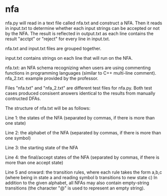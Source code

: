 # nfa

nfa.py will read in a text file called nfa.txt and construct a NFA. Then it reads in input.txt to determine whether each input strings can be accepted or not by the NFA. The result is reflected in output.txt as each line contains the result "acctpt" or "reject" for every line in input.txt.

nfa.txt and input.txt files are grouped together.

input.txt contains strings on each line that will run on the NFA.


nfa.txt: an NFA schema recognizing when users are using commenting functions in programming languages (similar to C++ multi-line comment). 
nfa_2.txt: example provided by the professor.

Files "nfa.txt" and "nfa_2.txt" are different test files for nfa.py. Both test cases produced consisent answers identical to the results from manually contructed DFAs.

The structure of nfa.txt will be as follows:

 Line 1: the states of the NFA (separated by commas, if there is more than one state)
 
 Line 2: the alphabet of the NFA (separated by commas, if there is more than one symbol)
 
 Line 3: the starting state of the NFA
 
 Line 4: the final/accept states of the NFA (separated by commas, if there is more than one accept state)
 
 Line 5 and onward: the transition rules, where each rule takes the form a,b,c (where being in state a and reading symbol b transitions to new state c)
In addition to the given alphabet, all NFAs may also contain empty-string transitions (the character "@" is used to represent an empty string).



